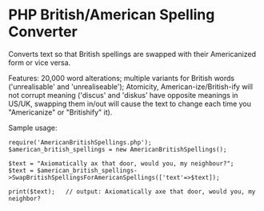 # PHP British/American Spelling Converter

Converts text so that British spellings are swapped with their Americanized form or vice versa.

Features: 20,000 word alterations; multiple variants for British words ('unrealisable' and 'unrealiseable'); Atomicity, American-ize/British-ify will not corrupt meaning ('discus' and 'diskus' have opposite meanings in US/UK, swapping them in/out will cause the text to change each time you "Americanize" or "Britishify" it).

Sample usage:

    require('AmericanBritishSpellings.php');
    $american_british_spellings = new AmericanBritishSpellings();
  
    $text = "Axiomatically ax that door, would you, my neighbour?";
    $text = $american_british_spellings->SwapBritishSpellingsForAmericanSpellings(['text'=>$text]);
    
    print($text);   // output: Axiomatically axe that door, would you, my neighbor?
